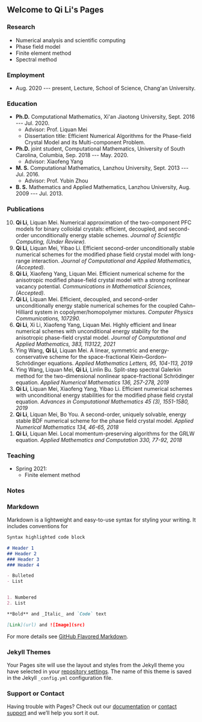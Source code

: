 ## Welcome to Qi Li's Pages

### Research

- Numerical analysis and scientific computing
- Phase field model
- Finite element method
- Spectral method

### Employment

- Aug. 2020 --- present, Lecture, School of Science, Chang'an University.

### Education

<ul>
<li> <strong>Ph.D.</strong> Computational Mathematics, Xi'an Jiaotong University, Sept. 2016 --- Jul. 2020. <br>
  <ul style="list-style-type:circle">
  <li>  Advisor: Prof. Liquan Mei  </li> 
  <li>  Dissertation title: Efficient Numerical Algorithms for the Phase-field Crystal Model and its Multi-component Problem.  </li>  
  </ul>
</li> 
	
<li> <strong>Ph.D.</strong> joint student, Computational Mathematics, University of South Carolina, Columbia, Sep. 2018 --- May. 2020. <br>
  <ul style="list-style-type:circle">
  <li>  Advisor: Xiaofeng Yang  </li>  
  </ul>
  </li>
	
<li> <strong>M. S.</strong> Computational Mathematics, Lanzhou University, Sept. 2013 --- Jul. 2016.
  <ul style="list-style-type:circle">
  <li>  Advisor: Prof. Yubin Zhou  </li> 
  </ul>
  </li>
	
<li> <strong>B. S.</strong> Mathematics and Applied Mathematics, Lanzhou University, Aug. 2009 --- Jul. 2013. </li> 

</ul>

### Publications

<ol reversed>
   	<li> <strong>Qi Li</strong>, Liquan Mei. Numerical approximation of the two-component PFC models for binary colloidal crystals: efficient, decoupled, and second-order unconditionally energy stable schemes. <i> Journal of Scientific Computing, (Under Review). </i> </li> 
   	<li> <strong>Qi Li</strong>, Liquan Mei, Yibao Li. Efficient second-order unconditionally stable numerical schemes for the modified phase field crystal model with long-range interaction. <i> Journal of Computational and Applied Mathematics, (Accepted). </i> </li> 
   	<li> <strong>Qi Li</strong>, Xiaofeng Yang, Liquan Mei. Efficient numerical scheme for the anisotropic modified phase-field crystal model with a strong nonlinear vacancy potential. <i> Communications in Mathematical Sciences, (Accepted). </i> </li>    
   	<li> <strong>Qi Li</strong>, Liquan Mei. Efficient, decoupled, and second-order unconditionally energy stable numerical schemes for the coupled Cahn–Hilliard system in copolymer/homopolymer mixtures. <i> Computer Physics Communications, 107290. </i> </li>
	<li> <strong>Qi Li</strong>, Xi Li, Xiaofeng Yang, Liquan Mei. Highly efficient and linear numerical schemes with unconditional energy stability for the anisotropic phase-field crystal model. <i> Journal of Computational and Applied Mathematics, 383, 113122, 2021 </i>  </li>
	<li> Ying Wang, <strong>Qi Li</strong>, Liquan Mei. A linear, symmetric and energy-conservative scheme for the space-fractional Klein–Gordon–Schrödinger equations. <i> Applied Mathematics Letters, 95, 104-113, 2019 </i>  </li>	
	<li> Ying Wang, Liquan Mei, <strong>Qi Li</strong>, Linlin Bu. Split-step spectral Galerkin method for the two-dimensional nonlinear space-fractional Schrödinger equation. <i> Applied Numerical Mathematics 136, 257-278, 2019</i>  </li>    
	<li> <strong>Qi Li</strong>, Liquan Mei, Xiaofeng Yang, Yibao Li. Efficient numerical schemes with unconditional energy stabilities for the modified phase field crystal equation. <i> Advances in Computational Mathematics 45 (3), 1551-1580, 2019 </i>  </li>		
	<li> <strong>Qi Li</strong>, Liquan Mei, Bo You. A second-order, uniquely solvable, energy stable BDF numerical scheme for the phase field crystal model. <i> Applied Numerical Mathematics 134, 46-65, 2018 </i>  </li>	
	<li> <strong>Qi Li</strong>, Liquan Mei. Local momentum-preserving algorithms for the GRLW equation. <i> Applied Mathematics and Computation 330, 77-92, 2018 </i>  </li>



</ol>



### Teaching

- Spring 2021:
	- Finite element method

### Notes

### Markdown

Markdown is a lightweight and easy-to-use syntax for styling your writing. It includes conventions for

```markdown
Syntax highlighted code block

# Header 1
## Header 2
### Header 3
### Header 4

- Bulleted
- List


1. Numbered
2. List

**Bold** and _Italic_ and `Code` text

[Link](url) and ![Image](src)
```

For more details see [GitHub Flavored Markdown](https://guides.github.com/features/mastering-markdown/).

### Jekyll Themes

Your Pages site will use the layout and styles from the Jekyll theme you have selected in your [repository settings](https://github.com/liqihao2000/finite/settings). The name of this theme is saved in the Jekyll `_config.yml` configuration file.

### Support or Contact

Having trouble with Pages? Check out our [documentation](https://docs.github.com/categories/github-pages-basics/) or [contact support](https://github.com/contact) and we’ll help you sort it out.
